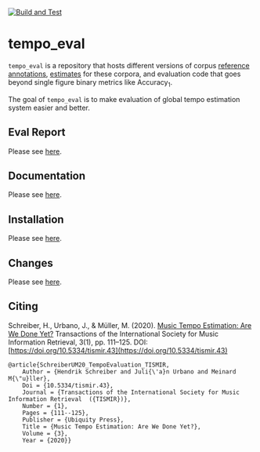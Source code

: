 [![Build and Test](https://github.com/hendriks73/tempo-cnn/workflows/Build%20and%20Test/badge.svg)](https://github.com/hendriks73/tempo-cnn/actions)


tempo_eval
==========

`tempo_eval` is a repository that hosts different versions of corpus
[reference annotations](annotations/references), [estimates](annotations/estimates)
for these corpora, and evaluation code that goes beyond single figure
binary metrics like Accuracy<sub>1</sub>.

The goal of `tempo_eval` is to make evaluation of global tempo estimation system easier and better.

Eval Report
-----------

Please see [here](https://tempoeval.github.io/tempo_eval_report/index.html).


Documentation
-------------

Please see [here](https://tempoeval.github.io/tempo_eval/index.html).


Installation
------------

Please see [here](https://tempoeval.github.io/tempo_eval/install.html).


Changes
-------

Please see [here](https://tempoeval.github.io/tempo_eval/changes.html).


Citing
------

Schreiber, H., Urbano, J., & Müller, M. (2020).
[Music Tempo Estimation: Are We Done Yet?](https://transactions.ismir.net/articles/10.5334/tismir.43/galley/52/download/)
Transactions of the International Society for Music Information Retrieval, 3(1),
pp. 111–125. DOI: [https://doi.org/10.5334/tismir.43](https://doi.org/10.5334/tismir.43)  

```
@article{SchreiberUM20_TempoEvaluation_TISMIR,
	Author = {Hendrik Schreiber and Juli{\'a}n Urbano and Meinard M{\"u}ller},
	Doi = {10.5334/tismir.43},
	Journal = {Transactions of the International Society for Music Information Retrieval  ({TISMIR})},
	Number = {1},
	Pages = {111--125},
	Publisher = {Ubiquity Press},
	Title = {Music Tempo Estimation: Are We Done Yet?},
	Volume = {3},
	Year = {2020}}
```